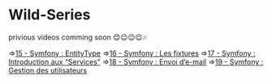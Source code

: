 # Wild-Series


privious videos comming soon 😊😉😉😉🎶



=>[15 - Symfony : EntityType](https://www.loom.com/share/65f124bb5f844d6c8b882b0847e92146)
=>[16 - Symfony : Les fixtures](https://www.loom.com/share/05fe2cba3c7b459694314a60cd2b3b10)
=>[17 - Symfony : Introduction aux “Services”](https://www.loom.com/share/9ad59b90f3e54988a729b2285bc915da)
=>[18 - Symfony : Envoi d’e-mail](https://www.loom.com/share/fc62e18bfd34439a86942abe8b8282a0)
=>[19 - Symfony : Gestion des utilisateurs](https://www.loom.com/share/3a998036e87e4b29b034f79b341ddcf5)